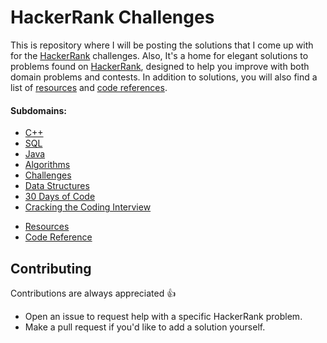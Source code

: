 # HackerRank Challenges

This is repository where I will be posting the solutions that I come up with for the [HackerRank](https://www.hackerrank.com) challenges.
Also, It's a home for elegant solutions to problems found on [HackerRank](https://www.hackerrank.com), designed to help you improve with both domain problems and contests. In addition to solutions, you will also find a list of [resources](./res) and [code references](./code-references).

#### Subdomains:
- [C++](./src/cpp)
- [SQL](./src/sql)
- [Java](./src/java)
- [Algorithms](./src/algorithms)
- [Challenges](./src/challenges)
- [Data Structures](./src/data-structures)
- [30 Days of Code](./src/30-days-of-code)
- [Cracking the Coding Interview](./src/cracking-the-coding-interview)

* [Resources](./res)
* [Code Reference](./src/code-references)

## Contributing

Contributions are always appreciated 👍

- Open an issue to request help with a specific HackerRank problem.
- Make a pull request if you'd like to add a solution yourself.
